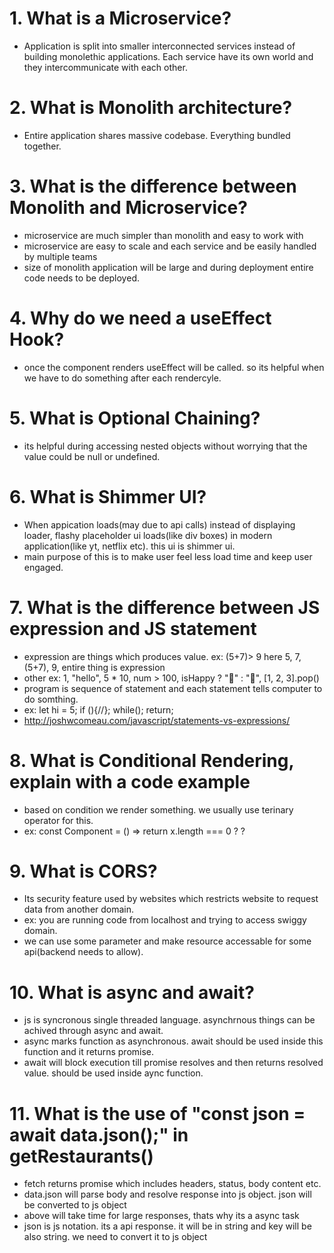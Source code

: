 # 1. What is a Microservice?
- Application is split into smaller interconnected services instead of building monolethic applications. Each service have its own world and they intercommunicate with each other.

# 2. What is Monolith architecture?
- Entire application shares massive codebase. Everything bundled together.

# 3. What is the difference between Monolith and Microservice?
- microservice are much simpler than monolith and easy to work with
- microservice are easy to scale and each service and be easily handled by multiple teams
- size of monolith application will be large and during deployment entire code needs to be deployed.

# 4. Why do we need a useEffect Hook?
- once the component renders useEffect will be called. so its helpful when we have to do something after each rendercyle.

# 5. What is Optional Chaining?
- its helpful during accessing nested objects without worrying that the value could be null or undefined.

# 6. What is Shimmer UI?
- When appication loads(may due to api calls) instead of displaying loader, flashy placeholder ui loads(like div boxes) in modern application(like yt, netflix etc). this ui is shimmer ui.
- main purpose of this is to make user feel less load time and keep user engaged. 

# 7. What is the difference between JS expression and JS statement
- expression are things which produces value. ex: (5+7)> 9 here 5, 7, (5+7), 9, entire thing is expression
- other ex: 1, "hello", 5 * 10, num > 100, isHappy ? "🙂" : "🙁", [1, 2, 3].pop()
- program is sequence of statement and each statement tells computer to do somthing.
- ex: let hi = 5; if (){//}; while(); return;
- http://joshwcomeau.com/javascript/statements-vs-expressions/

# 8. What is Conditional Rendering, explain with a code example
- based on condition we render something. we usually use terinary operator for this.
- ex: const Component = () => return x.length === 0 ? <renderSomething> ? <renderAnythingElse>

# 9. What is CORS?
- Its security feature used by websites which restricts website to request data from another domain.
- ex: you are running code from localhost and trying to access swiggy domain.
- we can use some parameter and make resource accessable for some api(backend needs to allow). 

# 10. What is async and await?
- js is syncronous single threaded language. asynchrnous things can be achived through async and await.
- async marks function as asynchronous. await should be used inside this function and it returns promise.
- await will block execution till promise resolves and then returns resolved value. should be used inside aync function.

# 11. What is the use of "const json = await data.json();" in getRestaurants()
- fetch returns promise which includes headers, status, body content etc.
- data.json will parse body and resolve response into js object. json will be converted to js object
- above will take time for large responses, thats why its a async task
- json is js notation. its a api response. it will be in string and key will be also string. we need to convert it to js object